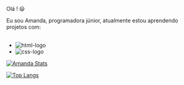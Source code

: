 Olá ! :smiley:

Eu sou Amanda, programadora júnior, atualmente estou aprendendo projetos com:
<br>
<br>

* <img src="https://img.shields.io/badge/HTML5-E34F26?style=for-the-badge&logo=html5&logoColor=white" alt="html-logo" />
* <img src="https://img.shields.io/badge/CSS3-1572B6?style=for-the-badge&logo=css3&logoColor=white" alt="css-logo" />

[![Amanda Stats](https://github-readme-stats.vercel.app/api?username=amanda1996a)](https://github.com/anuraghazra/github-readme-stats)

[![Top Langs](https://github-readme-stats.vercel.app/api/top-langs/?username=amanda1996a)](https://github.com/anuraghazra/github-readme-stats)
